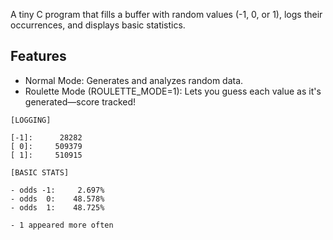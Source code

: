 A tiny C program that fills a buffer with random values (-1, 0, or 1), logs their occurrences, and displays basic statistics.

## Features

- Normal Mode: Generates and analyzes random data.
- Roulette Mode (ROULETTE_MODE=1): Lets you guess each value as it's generated—score tracked!

```
[LOGGING]

[-1]:      28282
[ 0]:     509379
[ 1]:     510915

[BASIC STATS]

- odds -1:     2.697%
- odds  0:    48.578%
- odds  1:    48.725%

- 1 appeared more often
```
